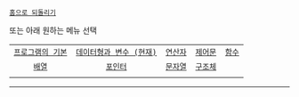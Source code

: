 [`홈으로 되돌리기`](/README.md)

또는 아래 원하는 메뉴 선택

|                         |                         |                         |                         |                         |
|:-----------------------:|:-----------------------:|:-----------------------:|:-----------------------:|:-----------------------:|
| [`프로그램의 기본`](/theory/Chapter/01/README.md) | [`데이터형과 변수 (현재)`](/theory/Chapter/02/README.md) | [`연산자`](/theory/Chapter/03/README.md) | [`제어문`](/theory/Chapter/04/README.md) | [`함수`](/theory/Chapter/05/README.md) |
| [`배열`](/theory/Chapter/06/README.md)           | [`포인터`](/theory/Chapter/07/README.md)         | [`문자열`](/theory/Chapter/08/README.md) | [`구조체`](/theory/Chapter/09/README.md) |                         |
|                         |                         |                         |                         |                         |

---
